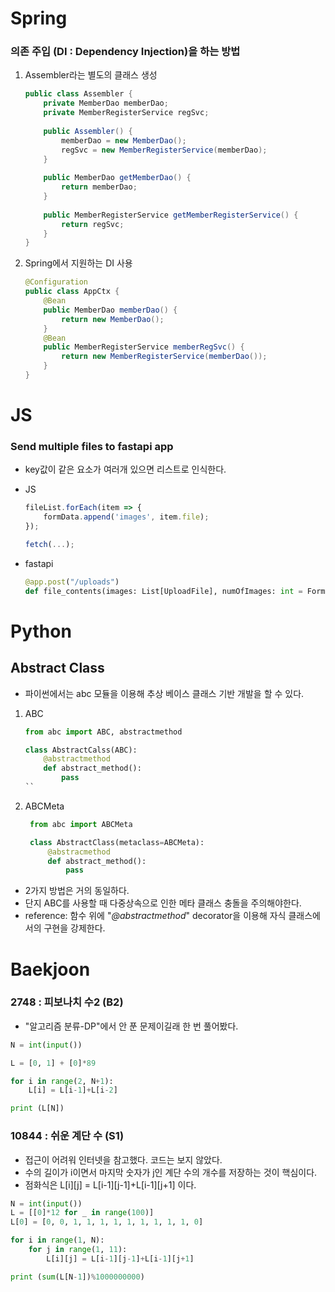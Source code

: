 # Spring

### 의존 주입 (DI : Dependency Injection)을 하는 방법
1. Assembler라는 별도의 클래스 생성
    ```java
    public class Assembler {
        private MemberDao memberDao;
        private MemberRegisterService regSvc;
        
        public Assembler() {
            memberDao = new MemberDao();
            regSvc = new MemberRegisterService(memberDao);
        }
        
        public MemberDao getMemberDao() {
            return memberDao;
        }
            
        public MemberRegisterService getMemberRegisterService() {
            return regSvc;
        }
    }
    ```

2. Spring에서 지원하는 DI 사용
    ```java
    @Configuration
    public class AppCtx {
        @Bean
        public MemberDao memberDao() {
            return new MemberDao();
        }
        @Bean
        public MemberRegisterService memberRegSvc() {
            return new MemberRegisterService(memberDao());
        }
    }
    ```

# JS

### Send multiple files to fastapi app
* key값이 같은 요소가 여러개 있으면 리스트로 인식한다.

* JS
    ```js
    fileList.forEach(item => {
        formData.append('images', item.file);
    });

    fetch(...);
    ```

* fastapi
    ```python
    @app.post("/uploads")
    def file_contents(images: List[UploadFile], numOfImages: int = Form(...)):
    ```

# Python

## Abstract Class
* 파이썬에서는 abc 모듈을 이용해 추상 베이스 클래스 기반 개발을 할 수 있다.

1. ABC
    ```python
    from abc import ABC, abstractmethod

    class AbstractCalss(ABC):
        @abstractmethod
        def abstract_method():
            pass
    ``
2. ABCMeta
   ```python
    from abc import ABCMeta

    class AbstractClass(metaclass=ABCMeta):
        @abstracmethod
        def abstract_method():
            pass

* 2가지 방법은 거의 동일하다.
* 단지 ABC를 사용할 때 다중상속으로 인한 메타 클래스 충돌을 주의해야한다.
* reference: 함수 위에 "*@abstractmethod*" decorator을 이용해 자식 클래스에서의 구현을 강제한다.

# Baekjoon

### 2748 : 피보나치 수2 (B2)
* "알고리즘 분류-DP"에서 안 푼 문제이길래 한 번 풀어봤다.
```python
N = int(input())

L = [0, 1] + [0]*89

for i in range(2, N+1):
    L[i] = L[i-1]+L[i-2]

print (L[N])
```

### 10844 : 쉬운 계단 수 (S1)
* 접근이 어려워 인터넷을 참고했다. 코드는 보지 않았다.
* 수의 길이가 i이면서 마지막 숫자가 j인 계단 수의 개수를 저장하는 것이 핵심이다.
* 점화식은 L[i][j] = L[i-1][j-1]+L[i-1][j+1] 이다.
  
```python
N = int(input())
L = [[0]*12 for _ in range(100)]
L[0] = [0, 0, 1, 1, 1, 1, 1, 1, 1, 1, 1, 0]

for i in range(1, N):
    for j in range(1, 11):
        L[i][j] = L[i-1][j-1]+L[i-1][j+1]

print (sum(L[N-1])%1000000000)
```
